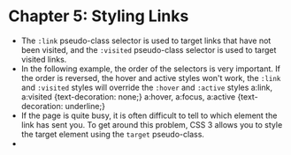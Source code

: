 # Chapter 5: Styling Links
* The `:link` pseudo-class selector is used to target links that have not been visited, and the `:visited` pseudo-class selector is used to target visited links.
* In the following example, the order of the selectors is very important. If the order is reversed, the hover and active styles won't work, the `:link` and `:visited` styles will override the `:hover` and `:active` styles
      a:link, a:visited {text-decoration: none;}
      a:hover, a:focus, a:active {text-decoration: underline;}
* If the page is quite busy, it is often difficult to tell to which element the link has sent you. To get around this problem, CSS 3 allows you to style the target element using the `target` pseudo-class.
* 


